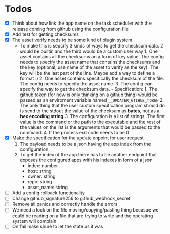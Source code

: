 # Todos

- [x] Think about how link the app name on the task scheduler with the release coming from github using the configuration file
- [x] Add test for getting checksums
- [x] The asset verify needs to be some kind of plugin system
  - To make this is sepcify 3 kinds of ways to get the checksum data. 2 would be builtin and the third would be a custom user way
        1. One asset contains all the checksums on a form of key value. The config needs to specify the asset name that contains the checksums and the key (optional, use name of the asset to verify as the key). The key will be the last part of the line. Maybe add a way to define a format :)
        2. One asset contains specifically the checksum of the file. The config needs to specify the asset name.
        3. The config can specify the way to get the checksum data.
            - Specification:
            1. The github token (for now is only thinking on a github thing) would be passed as an enviroment variable named `__UPDATER_GTIHUB_TOKEN`
            2. The only thing that the user custom specification program should do is send to the stdout the value of the checksum as **bytes**, not as a **hex encoding string**
            3. The configuration is a list of strings. The first value is the command or the path to the executable and the rest of the values on the list is the arguments that would be passed to the command.
            4. If the process exit code needs to be 0
- [x] Make the specification for the update enpoint for user request
    1. The payload needs to be a json having the app index from the configuration
    2. To get the index of the app there has to be another endpoint that exposes the configured apps with his indexes in form of a json
        - index: number
        - host: string
        - owner: string
        - repo: string
        - asset_name: string
- [ ] Add a config rollback functionality
- [ ] Change github_signature256 to github_webhook_secret
- [ ] Remove all panics and correctly handle the errors
- [ ] We need a lock on the file moving/copying/pasting thing becasue we could be reading on a file that are trying to write and the operating system will complain
- [ ] On fail make shure to let the state as it was
